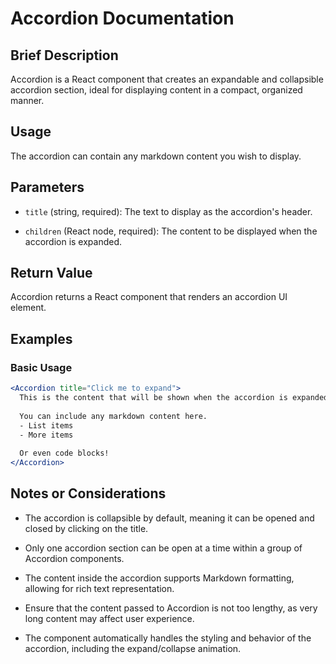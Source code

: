 # Accordion Documentation

## Brief Description

Accordion is a React component that creates an expandable and collapsible accordion section, ideal for displaying content in a compact, organized manner.

## Usage

The accordion can contain any markdown content you wish to display.

## Parameters

* `title` (string, required): The text to display as the accordion's header.

* `children` (React node, required): The content to be displayed when the accordion is expanded.

## Return Value

Accordion returns a React component that renders an accordion UI element.

## Examples

### Basic Usage

```jsx
<Accordion title="Click me to expand">
  This is the content that will be shown when the accordion is expanded.
  
  You can include any markdown content here.
  - List items
  - More items
  
  Or even code blocks!
</Accordion>
```

## Notes or Considerations

* The accordion is collapsible by default, meaning it can be opened and closed by clicking on the title.

* Only one accordion section can be open at a time within a group of Accordion components.

* The content inside the accordion supports Markdown formatting, allowing for rich text representation.

* Ensure that the content passed to Accordion is not too lengthy, as very long content may affect user experience.

* The component automatically handles the styling and behavior of the accordion, including the expand/collapse animation.
